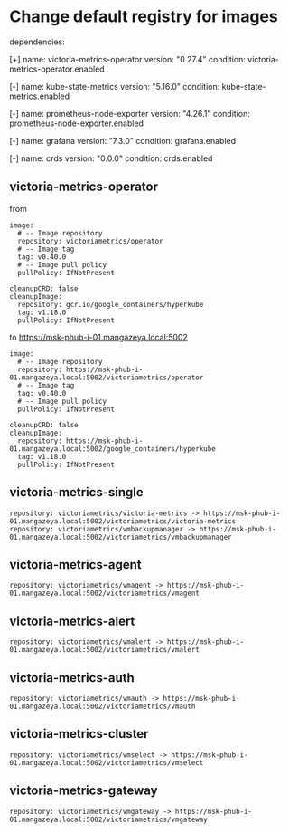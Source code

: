 # Change default registry for images

dependencies:

[+] name: victoria-metrics-operator
  version: "0.27.4"
  condition: victoria-metrics-operator.enabled

[-] name: kube-state-metrics
  version: "5.16.0"
  condition: kube-state-metrics.enabled

[-] name: prometheus-node-exporter
  version: "4.26.1"
  condition: prometheus-node-exporter.enabled

[-] name: grafana
  version: "7.3.0"
  condition: grafana.enabled

[-] name: crds
  version: "0.0.0"
  condition: crds.enabled

## victoria-metrics-operator
from
```
image:
  # -- Image repository
  repository: victoriametrics/operator
  # -- Image tag
  tag: v0.40.0
  # -- Image pull policy
  pullPolicy: IfNotPresent
  
cleanupCRD: false
cleanupImage:
  repository: gcr.io/google_containers/hyperkube
  tag: v1.18.0
  pullPolicy: IfNotPresent
```
to https://msk-phub-i-01.mangazeya.local:5002
```
image:
  # -- Image repository
  repository: https://msk-phub-i-01.mangazeya.local:5002/victoriametrics/operator
  # -- Image tag
  tag: v0.40.0
  # -- Image pull policy
  pullPolicy: IfNotPresent
  
cleanupCRD: false
cleanupImage:
  repository: https://msk-phub-i-01.mangazeya.local:5002/google_containers/hyperkube
  tag: v1.18.0
  pullPolicy: IfNotPresent
```

## victoria-metrics-single
```
repository: victoriametrics/victoria-metrics -> https://msk-phub-i-01.mangazeya.local:5002/victoriametrics/victoria-metrics
repository: victoriametrics/vmbackupmanager -> https://msk-phub-i-01.mangazeya.local:5002/victoriametrics/vmbackupmanager
```

## victoria-metrics-agent
```
repository: victoriametrics/vmagent -> https://msk-phub-i-01.mangazeya.local:5002/victoriametrics/vmagent
```

## victoria-metrics-alert
```
repository: victoriametrics/vmalert -> https://msk-phub-i-01.mangazeya.local:5002/victoriametrics/vmalert
```

## victoria-metrics-auth
```
repository: victoriametrics/vmauth -> https://msk-phub-i-01.mangazeya.local:5002/victoriametrics/vmauth
```

## victoria-metrics-cluster
```
repository: victoriametrics/vmselect -> https://msk-phub-i-01.mangazeya.local:5002/victoriametrics/vmselect
```
## victoria-metrics-gateway
```
repository: victoriametrics/vmgateway -> https://msk-phub-i-01.mangazeya.local:5002/victoriametrics/vmgateway
```